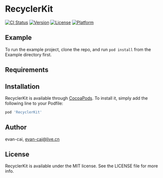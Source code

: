 # RecyclerKit

[![CI Status](https://img.shields.io/travis/evan-cai/RecyclerKit.svg?style=flat)](https://travis-ci.org/evan-cai/RecyclerKit)
[![Version](https://img.shields.io/cocoapods/v/RecyclerKit.svg?style=flat)](https://cocoapods.org/pods/RecyclerKit)
[![License](https://img.shields.io/cocoapods/l/RecyclerKit.svg?style=flat)](https://cocoapods.org/pods/RecyclerKit)
[![Platform](https://img.shields.io/cocoapods/p/RecyclerKit.svg?style=flat)](https://cocoapods.org/pods/RecyclerKit)

## Example

To run the example project, clone the repo, and run `pod install` from the Example directory first.

## Requirements

## Installation

RecyclerKit is available through [CocoaPods](https://cocoapods.org). To install
it, simply add the following line to your Podfile:

```ruby
pod 'RecyclerKit'
```

## Author

evan-cai, evan-cai@live.cn

## License

RecyclerKit is available under the MIT license. See the LICENSE file for more info.
